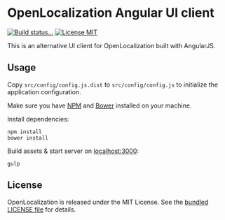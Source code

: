 # OpenLocalization Angular UI client

[![Build status...](https://img.shields.io/travis/openl10n/openl10n-app.svg?style=flat)](https://travis-ci.org/openl10n/openl10n-app)
[![License MIT](http://img.shields.io/badge/license-MIT-blue.svg?style=flat)](https://github.com/openl10n/openl10n-app/blob/master/LICENSE)

This is an alternative UI client for OpenLocalization built with AngularJS.

## Usage

Copy `src/config/config.js.dist` to `src/config/config.js` to initialize the application
configuration.

Make sure you have [NPM](https://www.npmjs.org/) and [Bower](http://bower.io/#install-bower)
installed on your machine.

Install dependencies:

```shell
npm install
bower install
```

Build assets & start server on [localhost:3000](http://localhost:3000):

```shell
gulp
```

## License

OpenLocalization is released under the MIT License. See the [bundled LICENSE file](LICENSE)
for details.
